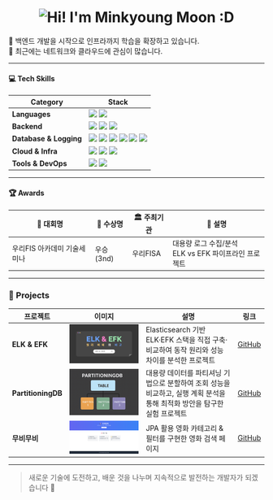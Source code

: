 <h1 align="center">
  <img src="https://readme-typing-svg.herokuapp.com?font=Baloo+2&size=32&pause=10000&color=006400&center=true&vCenter=true&width=500&lines=🌱+Hi!+I'm+Minkyoung+Moon+:D" alt="Hi! I'm Minkyoung Moon :D" />
</h1>
<div>
🚀 백엔드 개발을 시작으로 인프라까지 학습을 확장하고 있습니다. <br>
👀 최근에는 네트워크와 클라우드에 관심이 많습니다.  


</div>

<p align="center"> </p>


<!-- <p align="center">
  <a href="mailto:ess5607@gmail.com">
  <img src="https://img.shields.io/badge/Gmail-D14836?style=flat&logo=gmail&logoColor=white" alt="Email" /></a>
  <a href="https://velog.io/@ess0520">
  <img src="https://img.shields.io/badge/velog-20C997?style=flat&logo=velog&logoColor=white" alt="Velog" /></a>
</p> -->

---

#### 💻 Tech Skills

| Category | Stack |
|----------|-------|
| **Languages** | <img src="https://img.shields.io/badge/Java-007396?style=flat&logo=java&logoColor=white"/> <img src="https://img.shields.io/badge/Python-3776AB?style=flat&logo=python&logoColor=white"/> |
| **Backend** | <img src="https://img.shields.io/badge/Spring%20Boot-6DB33F?style=flat&logo=spring-boot&logoColor=white"/> <img src="https://img.shields.io/badge/JPA-59666C?style=flat&logo=hibernate&logoColor=white"/> <img src="https://img.shields.io/badge/Thymeleaf-005F0F?style=flat&logo=spring&logoColor=white"/> |
| **Database & Logging** | <img src="https://img.shields.io/badge/MySQL-4479A1?style=flat&logo=mysql&logoColor=white"/> <img src="https://img.shields.io/badge/Oracle-F80000?style=flat&logo=oracle&logoColor=white"/> <img src="https://img.shields.io/badge/Elasticsearch-005571?style=flat&logo=elasticsearch&logoColor=white"/> <img src="https://img.shields.io/badge/Kibana-E8478B?style=flat&logo=kibana&logoColor=white"/> <img src="https://img.shields.io/badge/Logstash-005571?style=flat&logo=logstash&logoColor=white"/> <img src="https://img.shields.io/badge/Fluentd-0E83C8?style=flat&logo=fluentd&logoColor=white"/> |
| **Cloud & Infra** | <img src="https://img.shields.io/badge/Ubuntu-E95420?style=flat&logo=ubuntu&logoColor=white"/> <img src="https://img.shields.io/badge/VirtualBox-183A61?style=flat&logo=virtualbox&logoColor=white"/> <img src="https://img.shields.io/badge/Docker-2496ED?style=flat&logo=docker&logoColor=white"/> |
| **Tools & DevOps** | <img src="https://img.shields.io/badge/Git-F05032?style=flat&logo=git&logoColor=white"/> <img src="https://img.shields.io/badge/IntelliJ%20IDEA-000000?style=flat&logo=intellijidea&logoColor=white"/> |

---

#### 🏆 Awards

| 🎯 대회명 | 🥇 수상명 | 🏛 주최기관 | 📄 설명 |
|-----------|-----------|-------------|---------|
| 우리FIS 아카데미 기술세미나 | 우승(3nd) | 우리FISA | 대용량 로그 수집/분석 <br>ELK vs EFK 파이프라인 프로젝트

<!-- ---

### 🧮 Algorithm Ranking

<p align="center">
  <a href="https://solved.ac/ryuchae">
    <img src="http://mazassumnida.wtf/api/v2/generate_badge?boj=ess0520" alt="solved.ac tier"/>
  </a>
</p> -->

---

### 📌 Projects

| 프로젝트 | 이미지 | 설명 | 링크 |
|----------|------|-----------|------|
| **ELK & EFK** | <img src="./img/ELKvsEFK.png"/> | Elasticsearch 기반 ELK·EFK 스택을 직접 구축·비교하여 동작 원리와 성능 차이를 분석한 프로젝트 | [GitHub](https://github.com/Minkyoungg0/elk_efk_tech_seminar.git)  |
| **PartitioningDB**| <img src="./img/DBpartitioning.png"/>  | 대용량 데이터를 파티셔닝 기법으로 분할하여 조회 성능을 비교하고, 실행 계획 분석을 통해 최적화 방안을 탐구한 실험 프로젝트 | [GitHub](https://github.com/Minkyoungg0/PartitioningDB.git)  |
| **무비무비**| <img src="./img/jpa.png"/> | JPA 활용 영화 카테고리 & 필터를 구현한 영화 검색 페이지 | [GitHub](https://github.com/Minkyoungg0/movieJPA.git)  |

---
> 새로운 기술에 도전하고, 배운 것을 나누며 지속적으로 발전하는 개발자가 되겠습니다 🙌
